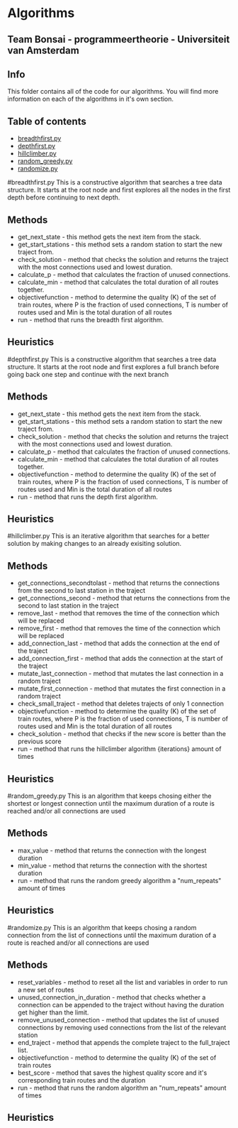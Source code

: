 # Algorithms
## Team Bonsai - programmeertheorie - Universiteit van Amsterdam

## Info
This folder contains all of the code for our algorithms.
You will find more information on each of the algorithms in it's own section.

## Table of contents

* [breadthfirst.py](#breadthfirst.py)
* [depthfirst.py](#depthfirst.py)
* [hillclimber.py](#hillclimber.py)
* [random_greedy.py](#random_greedy.py)
* [randomize.py](#randomize.py)

#breadthfirst.py
This is a constructive algorithm that searches a tree data structure. It starts at the root node and first explores all the nodes in the first depth before continuing to next depth.
## Methods
* get_next_state - this method gets the next item from the stack.
* get_start_stations - this method sets a random station to start the new traject from.
* check_solution - method that checks the solution and returns the traject with the most connections used and lowest duration.
* calculate_p - method that calculates the fraction of unused connections.
* calculate_min - method that calculates the total duration of all routes together.
* objectivefunction - method to determine the quality (K) of the set of train routes, where P is the fraction of used connections, T is number of routes used and Min is the total duration of all routes
* run - method that runs the breadth first algorithm.
## Heuristics

#depthfirst.py
This is a constructive algorithm that searches a tree data structure. It starts at the root node and first explores a full branch before going back one step and continue with the next branch
## Methods
* get_next_state - this method gets the next item from the stack.
* get_start_stations - this method sets a random station to start the new traject from.
* check_solution - method that checks the solution and returns the traject with the most connections used and lowest duration.
* calculate_p - method that calculates the fraction of unused connections.
* calculate_min - method that calculates the total duration of all routes together.
* objectivefunction - method to determine the quality (K) of the set of train routes, where P is the fraction of used connections, T is number of routes used and Min is the total duration of all routes
* run - method that runs the depth first algorithm.
## Heuristics

#hillclimber.py
This is an iterative algorithm that searches for a better solution by making changes to an already exisiting solution.
## Methods
* get_connections_secondtolast - method that returns the connections from the second to last station in the traject
* get_connections_second - method that returns the connections from the second to last station in the traject
* remove_last - method that removes the time of the connection which will be replaced
* remove_first - method that removes the time of the connection which will be replaced
* add_connection_last - method that adds the connection at the end of the traject
* add_connection_first - method that adds the connection at the start of the traject
* mutate_last_connection - method that mutates the last connection in a random traject
* mutate_first_connection - method that mutates the first connection in a random traject
* check_small_traject - method that deletes trajects of only 1 connection
* objectivefunction - method to determine the quality (K) of the set of train routes, where P is the fraction of used connections, T is number of routes used and Min is the total duration of all routes
* check_solution - method that checks if the new score is better than the previous score
* run - method that runs the hillclimber algorithm {iterations} amount of times
## Heuristics

#random_greedy.py
This is an algorithm that keeps chosing either the shortest or longest connection until the maximum duration of a route is reached and/or all connections are used
## Methods
* max_value - method that returns the connection with the longest duration
* min_value - method that returns the connection with the shortest duration
* run - method that runs the random greedy algorithm a "num_repeats" amount of times
## Heuristics

#randomize.py
This is an algorithm that keeps chosing a random connection from the list of connections until the maximum duration of a route is reached and/or all connections are used
## Methods
* reset_variables - method to reset all the list and variables in order to run a new set of routes
* unused_connection_in_duration - method that checks whether a connection can be appended to the traject without having the duration get higher than the limit.
* remove_unused_connection - method that updates the list of unused connections by removing used connections from the list of the relevant station
* end_traject - method that appends the complete traject to the full_traject list.
* objectivefunction - method to determine the quality (K) of the set of train routes
* best_score - method that saves the highest quality score and it's corresponding train routes and the duration
* run - method that runs the random algorithm an "num_repeats" amount of times
## Heuristics
